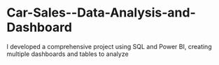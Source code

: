 # Car-Sales--Data-Analysis-and-Dashboard
I developed a comprehensive project using SQL and Power BI, creating multiple dashboards and tables to analyze
